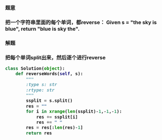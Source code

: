 <h3>题意<h3>
<p>把一个字符串里面的每个单词，都reverse：
Given s = "the sky is blue",
return "blue is sky the".
<p>

<h3>解题<h3>
<p>把每个单词split出来，然后逐个进行reverse<p>

```python
class Solution(object):
    def reverseWords(self, s):
        """
        :type s: str
        :rtype: str
        """
        ssplit = s.split()
        res = ""
        for i in xrange(len(ssplit)-1,-1,-1):
            res += ssplit[i]
            res += " "
        res = res[:len(res)-1]
        return res
```
